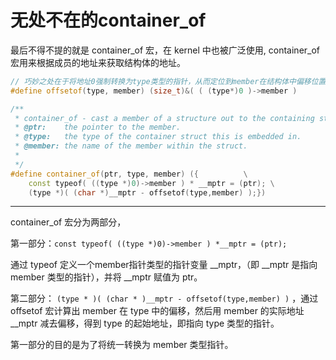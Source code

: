 # 无处不在的container_of

最后不得不提的就是 container_of 宏，在 kernel 中也被广泛使用, container_of 宏用来根据成员的地址来获取结构体的地址。

```Cpp
// 巧妙之处在于将地址0强制转换为type类型的指针，从而定位到member在结构体中偏移位置。编译器认为0是一个有效的地址，从而认为0是type指针的起始地址。
#define offsetof(type, member) (size_t)&( ( (type*)0 )->member )

/**
 * container_of - cast a member of a structure out to the containing structure
 * @ptr:    the pointer to the member.
 * @type:   the type of the container struct this is embedded in.
 * @member: the name of the member within the struct.
 *
 */
#define container_of(ptr, type, member) ({          \
    const typeof( ((type *)0)->member ) * __mptr = (ptr); \
    (type *)( (char *)__mptr - offsetof(type,member) );})
```
___

container_of 宏分为两部分，

第一部分：`const typeof( ((type *)0)->member ) *__mptr = (ptr);`

通过 typeof 定义一个member指针类型的指针变量 \_\_mptr，（即 \_\_mptr 是指向 member 类型的指针），并将 \_\_mptr 赋值为 ptr。

第二部分： `(type * )( (char * )__mptr - offsetof(type,member) )` ，通过 offsetof 宏计算出 member 在 type 中的偏移，然后用 member 的实际地址 \_\_mptr 减去偏移，得到 type 的起始地址，即指向 type 类型的指针。

第一部分的目的是为了将统一转换为 member 类型指针。
